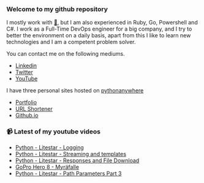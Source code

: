 ### Welcome to my github repository

I mostly work with [:snake:](https://www.python.org/), but I am also experienced in Ruby, Go, Powershell and C#. I work as a Full-Time DevOps engineer for a big company, and I try to better the environment on a daily basis, apart from this I like to learn new technologies and I am a competent problem solver.

You can contact me on the following mediums.
- [Linkedin](https://www.linkedin.com/in/r3ap3rpy)
- [Twitter](https://twitter.com/r3ap3rpy)
- [YouTube](https://www.youtube.com/channel/UC1qkMXH8d2I9DDAtBSeEHqg)

I have three personal sites hosted on [pythonanywhere](https://www.pythonanywhere.com/)
- [Portfolio](http://r3ap3rpy.pythonanywhere.com/)
- [URL Shortener](http://shortenpy.pythonanywhere.com/)
- [Github.io](https://r3ap3rpy.github.io/)

### :video_camera: Latest of my youtube videos
<!-- YOUTUBE:START -->
- [Python - Litestar - Logging](https://www.youtube.com/watch?v=xlcJQL5R9tk)
- [Python - Litestar - Streaming and templates](https://www.youtube.com/watch?v=jVjS-EkW6eo)
- [Python - Litestar - Responses and File Download](https://www.youtube.com/watch?v=1nZ7vl9jFaA)
- [GoPro Hero 8 - Myräfalle](https://www.youtube.com/watch?v=h38eFTGNq04)
- [Python - Litestar - Path Parameters Part 3](https://www.youtube.com/watch?v=sg0HpEUSqLE)
<!-- YOUTUBE:END -->

